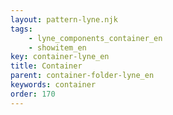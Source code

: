 ```yaml
---
layout: pattern-lyne.njk
tags: 
    - lyne_components_container_en
    - showitem_en
key: container-lyne_en
title: Container
parent: container-folder-lyne_en
keywords: container
order: 170
---
```

